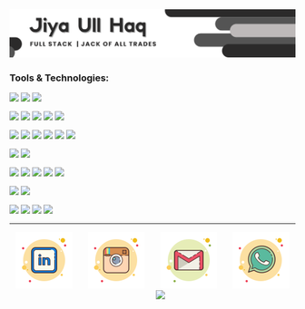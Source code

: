 

<!-- <h3 align="center">Hello, I'm Jiya 👋</h3>
<div align="center">
<p > <b>Full Stack Engineer | Jack Of All Trades </b> </p>
</div> 
***
-->

<img src="https://github.com/Jiya-Ull-Haq/Jiya-Ull-Haq/blob/master/Jiah.png"/>

<!-- ### About:
I'm <b>Jiya Ull Haq</b> -->
  

<!-- ### Git Stats: -->


<!-- <a href="https://github.com/Jiya-Ull-Haq">
<img src="https://github-readme-stackoverflow.vercel.app/?userID=12017533&layout=compact&theme=dark" height="153"/>
</a> -->




<!--  <div align="center">
<a href="https://github.com/Jiya-Ull-Haq">
<img src="https://github-readme-stats.vercel.app/api/top-langs/?username=Jiya-Ull-Haq&hide=java,html,tex&title_color=ffffff&text_color=c9cacc&icon_color=2bbc8a&bg_color=1d1f21&langs_count=6&layout=compact"
height="153" />
</a> 

<a href="https://github.com/Jiya-Ull-Haq">
<img src="https://github-readme-stats.vercel.app/api?username=Jiya-Ull-Haq&show_icons=true&line_height=27&count_private=true&title_color=ffffff&text_color=c9cacc&icon_color=2bbc8a&bg_color=1d1f21"
alt="Jiya-Ull-Haq's GitHub Stats" width="345rem" />
</a> 
</div> -->



   

  



### Tools & Technologies:

<div align="">

![](https://img.shields.io/badge/OS-Linux-informational?style=for-the-badge&logo=linux&logoColor=white&color=1d1f21&labelColor=1d1f21)
![](https://img.shields.io/badge/OS-Mac-informational?style=for-the-badge&logo=Apple&logoColor=white&color=1d1f21&labelColor=1d1f21)
![](https://img.shields.io/badge/OS-Win-informational?style=for-the-badge&logo=Windows&logoColor=white&color=1d1f21&labelColor=1d1f21)


![](https://img.shields.io/badge/Editor-IntelliJ_IDEA-informational?style=for-the-badge&logo=intellij-idea&logoColor=white&color=1d1f21&labelColor=1d1f21)
![](https://img.shields.io/badge/Editor-Pycharm-informational?style=for-the-badge&logo=PyCharm&logoColor=white&color=1d1f21&labelColor=1d1f21)
![](https://img.shields.io/badge/Editor-GoLand-informational?style=for-the-badge&logo=GoLand&logoColor=white&color=1d1f21&labelColor=1d1f21)
![](https://img.shields.io/badge/Editor-Visual_Studio-informational?style=for-the-badge&logo=Visual-Studio&logoColor=white&color=1d1f21&labelColor=1d1f21)
![](https://img.shields.io/badge/Editor-VS_Code-informational?style=for-the-badge&logo=Visual-Studio-Code&logoColor=white&color=1d1f21&labelColor=1d1f21)

![](https://img.shields.io/badge/Code-Python-informational?style=for-the-badge&logo=python&logoColor=white&color=1d1f21&labelColor=1d1f21)
![](https://img.shields.io/badge/Code-JavaScript-informational?style=for-the-badge&logo=javascript&logoColor=white&color=1d1f21&labelColor=1d1f21)
![](https://img.shields.io/badge/Code-Golang-informational?style=for-the-badge&logo=go&logoColor=white&color=1d1f21&labelColor=1d1f21)
![](https://img.shields.io/badge/Code-CSharp-informational?style=for-the-badge&logo=C-Sharp&logoColor=white&color=1d1f21&labelColor=1d1f21)
![](https://img.shields.io/badge/Code-TypeScript-informational?style=for-the-badge&logo=TypeScript&logoColor=white&color=1d1f21&labelColor=1d1f21)
![](https://img.shields.io/badge/Shell-Bash-informational?style=for-the-badge&logo=gnu-bash&logoColor=white&color=1d1f21&labelColor=1d1f21)

![](https://img.shields.io/badge/FrameWork-Angular-informational?style=for-the-badge&logo=Angular&logoColor=white&color=1d1f21&labelColor=1d1f21)
![](https://img.shields.io/badge/FrameWork-.Net_Core-informational?style=for-the-badge&logo=.NET&logoColor=white&color=1d1f21&labelColor=1d1f21)

![](https://img.shields.io/badge/Tools-Flask-informational?style=for-the-badge&logo=Flask&logoColor=white&color=1d1f21&labelColor=1d1f21)
![](https://img.shields.io/badge/Tools-FastAPI-informational?style=for-the-badge&logo=FastAPI&logoColor=white&color=1d1f21&labelColor=1d1f21)
![](https://img.shields.io/badge/Tools-Docker-informational?style=for-the-badge&logo=docker&logoColor=white&color=1d1f21&labelColor=1d1f21)
![](https://img.shields.io/badge/Tools-Kubernetes-informational?style=for-the-badge&logo=kubernetes&logoColor=white&color=1d1f21&labelColor=1d1f21)
![](https://img.shields.io/badge/Tools-Terraform-informational?style=for-the-badge&logo=Terraform&logoColor=white&color=1d1f21&labelColor=1d1f21)

![](https://img.shields.io/badge/db-PostgreSQL-informational?style=for-the-badge&logo=postgresql&logoColor=white&color=1d1f21&labelColor=1d1f21)
![](https://img.shields.io/badge/db-Apache_Cassandra-informational?style=for-the-badge&logo=Apache-Cassandra&logoColor=white&color=1d1f21&labelColor=1d1f21)

![](https://img.shields.io/badge/Cloud-Digital_Ocean-informational?style=for-the-badge&logo=digitalocean&logoColor=white&color=1d1f21&labelColor=1d1f21)
![](https://img.shields.io/badge/Cloud-Amazon_AWS-informational?style=for-the-badge&logo=Amazon-AWS&logoColor=white&color=1d1f21&labelColor=1d1f21)
![](https://img.shields.io/badge/Cloud-Google_Cloud-informational?style=for-the-badge&logo=Google-Cloud&logoColor=white&color=1d1f21&labelColor=1d1f21)
![](https://img.shields.io/badge/Cloud-Heroku-informational?style=for-the-badge&logo=Heroku&logoColor=white&color=1d1f21&labelColor=1d1f21)

</div> 


***

<div align="center">
  
[![LinkedIn](https://github.com/Jiya-Ull-Haq/Jiya-Ull-Haq/blob/master/linkedin.svg)](https://www.linkedin.com/in/jiya-ull-haq-ab25111a0/)&nbsp;&nbsp;&nbsp;&nbsp;&nbsp;&nbsp;&nbsp;[![Insta](https://github.com/Jiya-Ull-Haq/Jiya-Ull-Haq/blob/master/instagram-old.svg)](https://www.instagram.com/thisisjiyaa/)&nbsp;&nbsp;&nbsp;&nbsp;&nbsp;&nbsp;&nbsp;[![Gmail](https://github.com/Jiya-Ull-Haq/Jiya-Ull-Haq/blob/master/gmail.svg)](mailto:shaik.jiyaullhaq@gmail.com)&nbsp;&nbsp;&nbsp;&nbsp;&nbsp;&nbsp;&nbsp;[![Whatsapp](https://github.com/Jiya-Ull-Haq/Jiya-Ull-Haq/blob/master/whatsapp.svg)](https://wa.me/917981186029)&nbsp;&nbsp;&nbsp;&nbsp;&nbsp;&nbsp;&nbsp;[![](https://github.com/Jiya-Ull-Haq/Jiya-Ull-Haq/blob/master/)]()

</div>



<!-- [![Python](https://github.com/Jiya-Ull-Haq/Jiya-Ull-Haq/blob/master/python.svg)](https://www.python.org/)&nbsp;&nbsp;&nbsp;&nbsp;&nbsp;&nbsp;&nbsp;[![Java](https://github.com/Jiya-Ull-Haq/Jiya-Ull-Haq/blob/master/icons8-java.svg)](https://www.java.com/en/)&nbsp;&nbsp;&nbsp;&nbsp;&nbsp;&nbsp;&nbsp;[![C#](https://github.com/Jiya-Ull-Haq/Jiya-Ull-Haq/blob/master/icons8-c-sharp-logo.svg)](https://docs.microsoft.com/en-us/dotnet/csharp/)&nbsp;&nbsp;&nbsp;&nbsp;&nbsp;&nbsp;&nbsp;[![Dart](https://github.com/Jiya-Ull-Haq/Jiya-Ull-Haq/blob/master/icons8-dart.svg)](https://dart.dev/guides)&nbsp;&nbsp;&nbsp;&nbsp;&nbsp;&nbsp;&nbsp;[![TypeScript](https://github.com/Jiya-Ull-Haq/Jiya-Ull-Haq/blob/master/icons8-typescript.svg)](https://www.typescriptlang.org/)
-->

